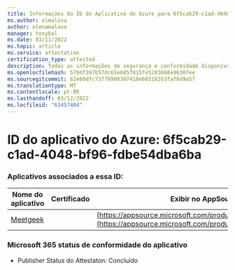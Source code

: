 ```yaml
---
title: Informações da ID do Aplicativo do Azure para 6f5cab29-c1ad-4048-bf96-fdbe54dba6ba
ms.author: elmalova
author: elenamalova
manager: tonybal
ms.date: 03/11/2022
ms.topic: article
ms.service: attestation
certification_type: attested
description: Todas as informações de segurança e conformidade disponíveis para 6f5cab29-c1ad-4048-bf96-fdbe54dba6ba.
ms.openlocfilehash: 570df267b57dc61e685f815fe5203668a96307ee
ms.sourcegitcommit: 62e60dfc73f78900307418e60318353faf8d9a57
ms.translationtype: MT
ms.contentlocale: pt-BR
ms.lasthandoff: 03/12/2022
ms.locfileid: "63457404"
---
```

# <a name="azure-app-id-6f5cab29-c1ad-4048-bf96-fdbe54dba6ba"></a>ID do aplicativo do Azure: 6f5cab29-c1ad-4048-bf96-fdbe54dba6ba


### <a name="apps-associated-with-this-id"></a>Aplicativos associados a essa ID:
| **Nome do aplicativo** | **Certificado** | **Exibir no AppSource** |
|--------------|---------------|-----------------------|
| [Meetgeek](../forward/WA200003720) |  | [https://appsource.microsoft.com/product/office/WA200003720](https://appsource.microsoft.com/product/office/WA200003720) |

### <a name="microsoft-365-app-compliance-status"></a>Microsoft 365 status de conformidade do aplicativo
- Publisher Status do Attestaton: Concluído
